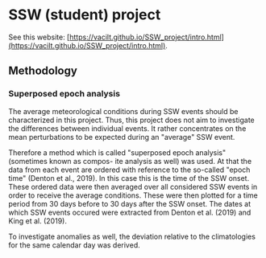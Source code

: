 # SSW (student) project

See this website: [https://vacilt.github.io/SSW_project/intro.html](https://vacilt.github.io/SSW_project/intro.html).

## Methodology
### Superposed epoch analysis
The average meteorological conditions during SSW events should be characterized in this
project. Thus, this project does not aim to investigate the differences between individual
events. It rather concentrates on the mean perturbations to be expected during an "average"
SSW event.

Therefore a method which is called "superposed epoch analysis" (sometimes known as compos-
ite analysis as well) was used. At that the data from each event are ordered with reference to
the so-called "epoch time" (Denton et al., 2019). In this case this is the time of the SSW onset.
These ordered data were then averaged over all considered SSW events in order to receive the
average conditions. These were then plotted for a time period from 30 days before to 30 days
after the SSW onset. The dates at which SSW events occured were extracted from Denton
et al. (2019) and King et al. (2019).

To investigate anomalies as well, the deviation relative to the climatologies for the same calendar
day was derived.


